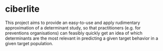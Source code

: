 # ciberlite
This project aims to provide an easy-to-use and apply rudimentary approximation of a determinant study, so that practitioners (e.g. for preventions organisations) can feasibly quickly get an idea of which determinants are the most relevant in predicting a given target behavior in a given target population.
